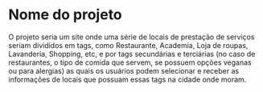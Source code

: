 # **Nome do projeto**

  O projeto seria um site onde uma série de locais de prestação de serviços seriam divididos em tags, como Restaurante, Academia, Loja de roupas, Lavanderia, Shopping, etc, e por tags secundárias e terciárias (no caso de restaurantes, o tipo de comida que servem, se possuem opções veganas ou para alergias) as quais os usuários podem selecionar e receber as informações de locais que possuam essas tags na cidade onde moram.
